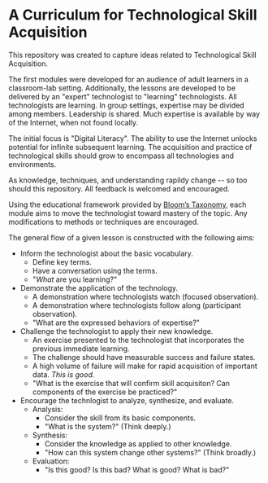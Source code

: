 # A Curriculum for Technological Skill Acquisition

This repository was created to capture ideas related to Technological Skill Acquisition.

The first modules were developed for an audience of adult learners in a classroom-lab setting.
Additionally, the lessons are developed to be delivered by an "expert" technologist to "learning" technologists.
All technologists are learning. In group settings, expertise may be divided among members. Leadership is shared.
Much expertise is available by way of the Internet, when not found locally.

The initial focus is "Digital Literacy".
The ability to use the Internet unlocks potential for infinite subsequent learning.
The acquisition and practice of technological skills should grow to encompass all technologies and environments.

As knowledge, techniques, and understanding rapildy change -- so too should this repository.
All feedback is welcomed and encouraged.

Using the educational framework provided by [Bloom’s Taxonomy](https://en.wikipedia.org/wiki/Bloom%27s_taxonomy), each module aims to move the technologist toward mastery of the topic. Any modifications to methods or techniques are encouraged.

The general flow of a given lesson is constructed with the following aims:

* Inform the technologist about the basic vocabulary.
  * Define key terms.
  * Have a conversation using the terms.
  * "*What* are you learning?"
* Demonstrate the application of the technology.
  * A demonstration where technologists watch (focused observation).
  * A demonstration where technologists follow along (participant observation).
  * "What are the expressed behaviors of expertise?"
* Challenge the technologist to apply their new knowledge.
  * An exercise presented to the technologist that incorporates the previous immediate learning.
  * The challenge should have measurable success and failure states.
  * A high volume of failure will make for rapid acquisition of important data. *This is good.*
  * "What is the exercise that will confirm skill acquisiton? Can components of the exercise be practiced?"
* Encourage the technlogist to analyze, synthesize, and evaluate.
  * Analysis:
    * Consider the skill from its basic components.
    * "What is the system?" (Think deeply.)
  * Synthesis:
    * Consider the knowledge as applied to other knowledge.
    * "How can this system change other systems?" (Think broadly.)
  * Evaluation:
    * "Is this good? Is this bad? What is good? What is bad?"